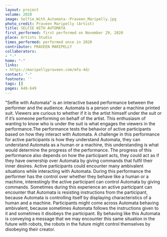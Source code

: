 ```yaml
---
layout: project
volume: 2020
image: Selfie_With_Automata--Praveen_Maripelly.jpg
photo_credit: Praveen Maripelly (Artist)
title: SELFIE WITH AUTOMATA
first_performed: first performed on November 29, 2020
place: Artists Studio
times_performed: performed once in 2020
contributor: PRAVEEN MARIPELLY
collaborators:
- "-"
home: "-"
links:
- https://maripellypraveen.com/mfa-4d/
contact: "-"
footnote: ''
tags: []
pages: 648-649
---
```



"Selfie with Automata" is an interactive based performance between the performer and the audience. Automata is a person under a machine printed suit. Viewers are curious to whether if it is the artist himself under the suit or if it’s someone performing on behalf of the artist. This enthusiasm of wanting to know who is under the suit is what engages the viewers in the performance.The performance tests the behavior of active participants based on how they interact with Automata. A challenge in this performance for active participants is how they understand Automata, they can understand Automata as a human or a machine, this understanding is what would determine the progress of the performance. The progress of this performance also depends on how the participant acts, they could act as if they have ownership over Automata by giving commands that fulfil their inner desires. Active participants could encounter many ambivalent situations while interacting with Automata. During this performance the performer has the control over whether they behave like a human or a machine, interestingly the active participant can control Automata by giving commands. Sometimes during this experience an active participant can encounter that Automata is resisting instructions from the participant, because Automata is controlling itself by displaying characteristics of a human and a machine. Participants might come across Automata behaving ambivalent, because sometimes Automata follows the instructions given to it and sometimes it disobeys the participant. By behaving like this Automata is conveying a message that we may encounter this same situation in the future with robots, the robots in the future might control themselves by disobeying their creator.
